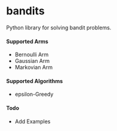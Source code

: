 # bandits
Python library for solving bandit problems.

#### Supported Arms
 * Bernoulli Arm
 * Gaussian Arm     
 * Markovian Arm

#### Supported Algorithms
 * epsilon-Greedy

#### Todo

 * Add Examples
